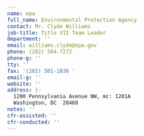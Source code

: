 ```yaml
---
name: epa
full_name: Environmental Protection Agency
contact: Mr. Clyde Williams
job-title: Title VII Team Leader
department: ''
email: williams.clyde@epa.gov
phone: (202) 564-7272
phone-g: ''
tty: ''
fax: '(202) 501-1836 '
email-g: ''
website: ''
address: |-
  1200 Pennsylvania Avenue NW, mc: 1201A
  Washington, DC  20460
notes: ''
cfr-assisted: ''
cfr-conducted: ''
---
```


